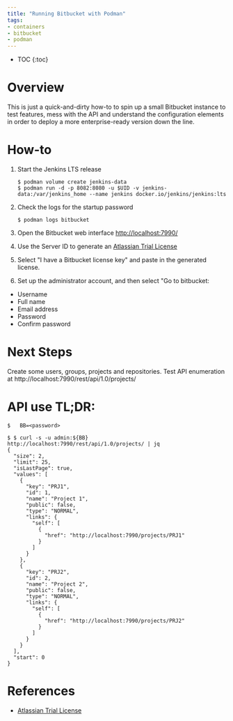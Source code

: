 ```yaml
---
title: "Running Bitbucket with Podman"
tags:
- containers
- bitbucket
- podman
---
```


* TOC
{:toc}

# Overview
This is just a quick-and-dirty how-to to spin up a small Bitbucket instance to test features, mess with the API and understand the configuration elements in order to deploy a more enterprise-ready version down the line.

# How-to

1. Start the Jenkins LTS release

    ```
    $ podman volume create jenkins-data
    $ podman run -d -p 8082:8080 -u $UID -v jenkins-data:/var/jenkins_home --name jenkins docker.io/jenkins/jenkins:lts
    ```

2. Check the logs for the startup password

    ```
    $ podman logs bitbucket
    ```

3. Open the Bitbucket web interface [http://localhost:7990/](http://localhost:7990/)

4. Use the Server ID to generate an [Atlassian Trial License](https://www.atlassian.com/purchase/my/license-evaluation)

5. Select "I have a Bitbucket license key" and paste in the generated license.

6. Set up the administrator account, and then select "Go to bitbucket:
  - Username
  - Full name
  - Email address
  - Password
  - Confirm password

# Next Steps

Create some users, groups, projects and repositories. Test API enumeration at http://localhost:7990/rest/api/1.0/projects/

# API use TL;DR:

```
$   BB=<password>

$ $ curl -s -u admin:${BB} http://localhost:7990/rest/api/1.0/projects/ | jq
{
  "size": 2,
  "limit": 25,
  "isLastPage": true,
  "values": [
    {
      "key": "PRJ1",
      "id": 1,
      "name": "Project 1",
      "public": false,
      "type": "NORMAL",
      "links": {
        "self": [
          {
            "href": "http://localhost:7990/projects/PRJ1"
          }
        ]
      }
    },
    {
      "key": "PRJ2",
      "id": 2,
      "name": "Project 2",
      "public": false,
      "type": "NORMAL",
      "links": {
        "self": [
          {
            "href": "http://localhost:7990/projects/PRJ2"
          }
        ]
      }
    }
  ],
  "start": 0
}
```

# References
- [Atlassian Trial License](https://www.atlassian.com/purchase/my/license-evaluation)
